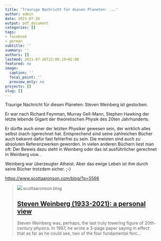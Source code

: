 ```yaml
---
title: 'Traurige Nachricht für diesen Planeten: ...'
author: admin
date: 2021-07-26
output: pdf_document
categories: []
tags:
- facebook
- german
subtitle: ''
summary: ''
authors: []
lastmod: 2021-07-26T22:06:19+02:00
featured: no
image:
  caption: ''
  focal_point: ''
  preview_only: no
projects: []
slug: []
---
```

Traurige Nachricht für diesen Planeten: Steven Weinberg ist gestorben. 

Er war nach Richard Feynman, Murray Gell-Mann, Stephen Hawking der letzte lebende Gigant der theoretischen Physik des 20ten Jahrhunderts. 

Er dürfte auch einer der letzten Physiker gewesen sein, der wirklich alles selbst (nach-)gerechnet hat. Entsprechend sind seine zahlreichen Bücher auch bekannt dafür fast fehlerfrei zu sein. Die meisten sind auch zu absoluten Referenzwerken geworden. In vielen anderen Büchern liest man oft: Der Beweis dazu steht in Weinberg oder das ist ausführlicher gerechnet in Weinberg usw. .  

Weinberg war überzeugter Atheist. Aber das ewige Leben ist ihm durch seine Bücher trotzdem sicher. ;-) 

https://www.scottaaronson.com/blog/?p=5566
> [![](https://149663533.v2.pressablecdn.com/wp-content/uploads/2021/07/weinberg3.jpg)](https://www.scottaaronson.com/blog/?p=5566)
> scottaaronson.blog
> ## [Steven Weinberg (1933-2021): a personal view](https://www.scottaaronson.com/blog/?p=5566)
>
>Steven Weinberg was, perhaps, the last truly towering figure of 20th-century physics. In 1967, he wrote a 3-page paper saying in effect that as far as he could see, two of the four fundamental forc…

